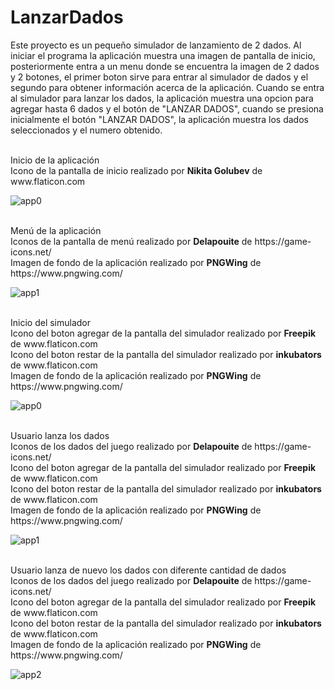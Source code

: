 # LanzarDados

Este proyecto es un pequeño simulador de lanzamiento de 2 dados.
Al iniciar el programa la aplicación muestra una imagen de pantalla de inicio, posteriormente entra a un menu donde se encuentra la imagen de 2 dados y 2 botones, el primer boton sirve para entrar al simulador de dados y el segundo para obtener información acerca de la aplicación. Cuando se entra al simulador para lanzar los dados, la aplicación muestra una opcion para agregar hasta 6 dados y el botón de "LANZAR DADOS", cuando se presiona inicialmente el botón "LANZAR DADOS", la aplicación muestra los dados seleccionados y el numero obtenido.

<p>
  <br>Inicio de la aplicación
  <br>Icono de la pantalla de inicio realizado por <b>Nikita Golubev</b> de www.flaticon.com
</p>

![app0](https://github.com/darkcrow-dev/LanzarDados/assets/108247794/5f20ebb8-bb50-469e-871f-267d1eaa0204)

<p>
  <br>Menú de la aplicación
  <br>Iconos de la pantalla de menú realizado por <b>Delapouite</b> de https://game-icons.net/
  <br>Imagen de fondo de la aplicación realizado por <b>PNGWing</b> de https://www.pngwing.com/
</p>

![app1](https://github.com/darkcrow-dev/LanzarDados/assets/108247794/cb58ee58-7331-4636-96db-b82d487b0222)

<p>
  <br>Inicio del simulador
  <br>Icono del boton agregar de la pantalla del simulador realizado por <b>Freepik</b> de www.flaticon.com
  <br>Icono del boton restar de la pantalla del simulador realizado por <b>inkubators</b> de www.flaticon.com
  <br>Imagen de fondo de la aplicación realizado por <b>PNGWing</b> de https://www.pngwing.com/
</p>

![app0](https://github.com/darkcrow-dev/LanzarDados/assets/108247794/a641e1b1-fa6c-41bb-9592-c4df4c69d544)

<p>
  <br>Usuario lanza los dados 
  <br>Iconos de los dados del juego realizado por <b>Delapouite</b> de https://game-icons.net/
  <br>Icono del boton agregar de la pantalla del simulador realizado por <b>Freepik</b> de www.flaticon.com
  <br>Icono del boton restar de la pantalla del simulador realizado por <b>inkubators</b> de www.flaticon.com
  <br>Imagen de fondo de la aplicación realizado por <b>PNGWing</b> de https://www.pngwing.com/
</p>

![app1](https://github.com/darkcrow-dev/LanzarDados/assets/108247794/293c1e23-404d-4ff4-a883-1ac3cf5497db)

<p>
  <br>Usuario lanza de nuevo los dados con diferente cantidad de dados
  <br>Iconos de los dados del juego realizado por <b>Delapouite</b> de https://game-icons.net/
  <br>Icono del boton agregar de la pantalla del simulador realizado por <b>Freepik</b> de www.flaticon.com
  <br>Icono del boton restar de la pantalla del simulador realizado por <b>inkubators</b> de www.flaticon.com
  <br>Imagen de fondo de la aplicación realizado por <b>PNGWing</b> de https://www.pngwing.com/
</p>

![app2](https://github.com/darkcrow-dev/LanzarDados/assets/108247794/26992a95-c85b-4525-af70-16479e8a174f)
